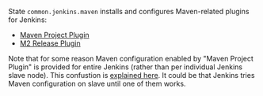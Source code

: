 
State `common.jenkins.maven` installs and configures Maven-related plugins for Jenkins:
* [Maven Project Plugin](https://wiki.jenkins-ci.org/display/JENKINS/Maven+Project+Plugin)
* [M2 Release Plugin](https://wiki.jenkins-ci.org/display/JENKINS/M2+Release+Plugin)

Note that for some reason Maven configuration enabled by "Maven Project Plugin" is
provided for entire Jenkins (rather than per individual Jenkins slave node).
This confustion is [explained here](http://stackoverflow.com/q/28387142/441652).
It could be that Jenkins tries Maven configuration on slave until one of them works.

